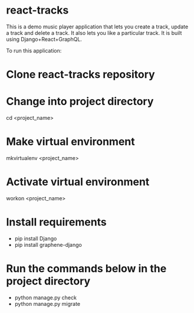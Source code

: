 # react-tracks
This is a demo music player application that lets you create a track, update a track and delete a track. 
It also lets you like a particular track. It is built using Django+React+GraphQL. 

To run this  application: 
# Clone react-tracks repository

# Change into project directory
cd <project_name>

# Make virtual environment
mkvirtualenv <project_name>

# Activate virtual environment
workon <project_name>

# Install requirements
* pip install Django
* pip install graphene-django

# Run the commands below in the project directory
* python manage.py check
* python manage.py migrate



